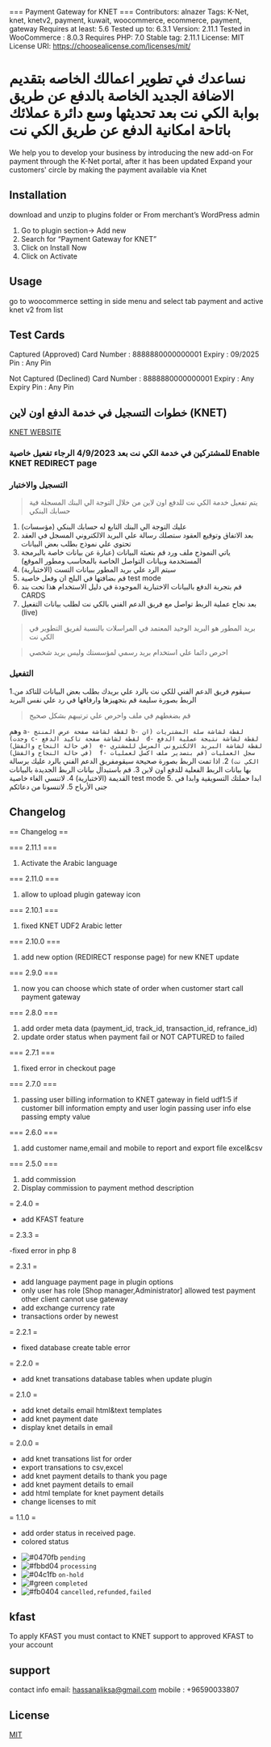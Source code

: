 === Payment Gateway for KNET ===
Contributors: alnazer
Tags: K-Net, knet, knetv2, payment, kuwait, woocommerce, ecommerce, payment, gateway
Requires at least: 5.6
Tested up to: 6.3.1
Version: 2.11.1
Tested in WooCommerce : 8.0.3
Requires PHP: 7.0
Stable tag: 2.11.1
License: MIT
License URI: https://choosealicense.com/licenses/mit/

نساعدك في تطوير اعمالك الخاصه بتقديم الاضافة الجديد
الخاصة بالدفع عن طريق بوابة الكي نت بعد تحديثها
وسع دائرة عملائك باتاحة امكانية الدفع عن طريق الكي نت
==========
We help you to develop your business by introducing the new add-on
For payment through the K-Net portal, after it has been updated
Expand your customers' circle by making the payment available via Knet

## Installation

download and unzip to plugins folder
or
From merchant’s WordPress admin

1. Go to plugin section-> Add new
2. Search for “Payment Gateway for KNET”
3. Click on Install Now
4. Click on Activate

## Usage

go to woocommerce setting in side menu and select tab payment and active knet v2 from list

## Test Cards

Captured (Approved)
Card Number : 8888880000000001
Expiry : 09/2025
Pin : Any Pin

Not Captured (Declined)
Card Number : 8888880000000001
Expiry : Any Expiry
Pin : Any Pin

## خطوات التسجيل في خدمة الدفع اون لاين (KNET)

[KNET WEBSITE](https://www.knet.com.kw/)

### للمشتركين في خدمة الكي نت بعد 4/9/2023 الرجاء تفعيل خاصية Enable KNET REDIRECT page

### التسجيل والاختبار

> يتم تفعيل خدمة الكي نت للدفع اون لاين من خلال التوجة الي البنك المسجلة فية حسابك البنكي

1. عليك التوجة الي البنك التابع له حسابك البنكي (مؤسسات)
2. بعد الاتفاق وتوقيع العقود ستصلك رسالة علي البريد الالكتروني المسجل في العقد تحتوي علي نموذج بطلب بعض البيانات
3. ياتي النموذج ملف ورد قم بتعبئة البيانات (عبارة عن بيانات خاصة بالبرمجة المستخدمة وبيانات التواصل الخاصة بالمحاسب ومطور الموقع)
4. سيتم الرد علي بريد المطور ببيانات التست (الاختبارية)
5. قم بضافتها في البلج ان وفعل خاصية test mode
6. قم بتجربة الدفع بالبيانات الاختبارية الموجودة في دليل الاستخدام هذا تحت بند CARDS
7. بعد نجاح عملية الربط تواصل مع فريق الدعم الفني بالكي نت لطلب بيانات التفعيل (live)

> بريد المطور هو البريد الوحيد المعتمد في المراسلات بالنسبة لفريق التطوير في الكي نت

> احرص دائما علي استخدام بريد رسمي لمؤسستك وليس بريد شخصي

### التفعيل

1.سيقوم فريق الدعم الفني للكي نت بالرد علي بريدك بطلب بعض البيانات للتاكد من الربط بصورة سليمة قم بتجهيزها وارفاقها في رد علي نفس البريد

> قم بضغطهم في ملف واحرص علي ترتيبهم بشكل صحيح

وهم
`a- لقطة لشاشة صفحة عرض المنتج b- لقطة لشاشة سلة المشتريات (ان وجدت) c- لقطة لشاشة صفحة تاكيد الدفع 
d- لقطة لشاشة نتيجة عملية الدفع (في حالة النجاح والفشل) 
e- لقطة لشاشة البريد الالكتروني المرسل للمشتري (في حالة النجاح والفشل) 
f- سجل العمليات (قم بتصدير ملف اكسل لعمليات الكي نت)`
2. اذا تمت الربط بصورة صحيحة سيقومفريق الدعم الفني بالرد عليك برسالة بها بيانات الربط الفعلية للدفع اون لاين
3. قم باستبدال بيانات الربط الجديدة بالبيانات القديمة (الاختبارية)
4. لاتنسي الغاء خاصية test mode 5. ابدا حملتك التسويقية وابدا في جنى الأرباح 5. لاتنسونا من دعائكم

## Changelog

== Changelog ==

=== 2.11.1 ===

1. Activate the Arabic language

=== 2.11.0 ===

1. allow to upload plugin gateway icon

=== 2.10.1 ===

1. fixed KNET UDF2 Arabic letter

=== 2.10.0 ===

1. add new option (REDIRECT response page) for new KNET update

=== 2.9.0 ===

1. now you can choose which state of order when customer start call payment gateway


=== 2.8.0 ===

1. add order meta data (payment_id, track_id, transaction_id, refrance_id)
2. update order status when payment fail or NOT CAPTURED to failed

=== 2.7.1 ===

1. fixed error in checkout page

=== 2.7.0 ===

1. passing user billing information to KNET gateway in field udf1:5 if customer bill information empty and user login passing user info else passing empty value

=== 2.6.0 ===

1. add customer name,email and mobile to report and export file excel&csv

=== 2.5.0 ===

1. add commission
2. Display commission to payment method description

= 2.4.0 =

- add KFAST feature

= 2.3.3 =

-fixed error in php 8

= 2.3.1 =

- add language payment page in plugin options
- only user has role [Shop manager,Administrator] allowed test payment other client cannot use gateway
- add exchange currency rate
- transactions order by newest

= 2.2.1 =

- fixed database create table error

= 2.2.0 =

- add knet transations database tables when update plugin

= 2.1.0 =

- add knet details email html&text templates
- add knet payment date
- display knet details in email

= 2.0.0 =

- add knet transations list for order
- export transations to csv,excel
- add knet payment details to thank you page
- add knet payment details to email
- add html template for knet payment details
- change licenses to mit

= 1.1.0 =

- add order status in received page.
- colored status

* ![#0470fb](https://via.placeholder.com/15/0470fb/000000?text=+) `pending`
* ![#fbbd04](https://via.placeholder.com/15/fbbd04/000000?text=+) `processing`
* ![#04c1fb](https://via.placeholder.com/15/0470fb/000000?text=+) `on-hold`
* ![#green](https://via.placeholder.com/15/green/000000?text=+) `completed`
* ![#fb0404](https://via.placeholder.com/15/fb0404/000000?text=+) `cancelled,refunded,failed`

## kfast

To apply KFAST you must contact to KNET support to approved KFAST to your account

## support

contact info email: hassanaliksa@gmail.com
mobile : +96590033807

## License

[MIT](https://choosealicense.com/licenses/mit/)

